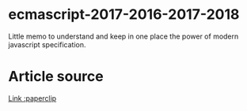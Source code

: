 # ecmascript-2017-2016-2017-2018
Little memo to understand and keep in one place the power of modern javascript specification.

# Article source
[Link :paperclip](https://medium.freecodecamp.org/here-are-examples-of-everything-new-in-ecmascript-2016-2017-and-2018-d52fa3b5a70e)
